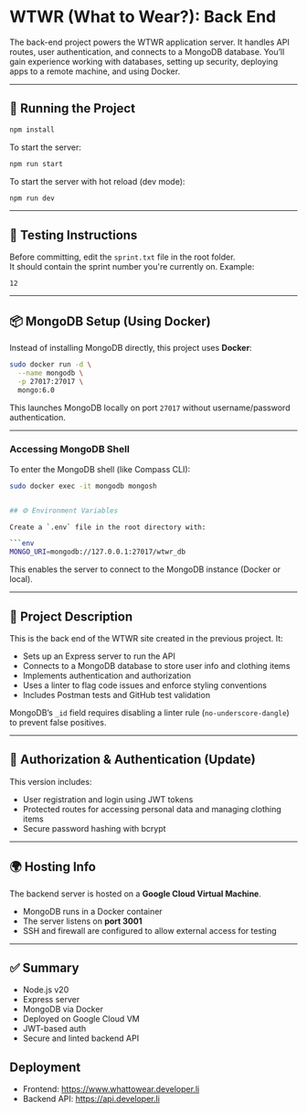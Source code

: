 # WTWR (What to Wear?): Back End

The back-end project powers the WTWR application server. It handles API routes, user authentication, and connects to a MongoDB database. You’ll gain experience working with databases, setting up security, deploying apps to a remote machine, and using Docker.

---

## 🔧 Running the Project

```bash
npm install
```

To start the server:

```bash
npm run start
```

To start the server with hot reload (dev mode):

```bash
npm run dev
```

---

## 💪 Testing Instructions

Before committing, edit the `sprint.txt` file in the root folder.  
It should contain the sprint number you're currently on. Example:

```
12
```

---

## 📦 MongoDB Setup (Using Docker)

Instead of installing MongoDB directly, this project uses **Docker**:

```bash
sudo docker run -d \
  --name mongodb \
  -p 27017:27017 \
  mongo:6.0
```

This launches MongoDB locally on port `27017` without username/password authentication.

---

### Accessing MongoDB Shell

To enter the MongoDB shell (like Compass CLI):

```bash
sudo docker exec -it mongodb mongosh


## ⚙️ Environment Variables

Create a `.env` file in the root directory with:

```env
MONGO_URI=mongodb://127.0.0.1:27017/wtwr_db
```

This enables the server to connect to the MongoDB instance (Docker or local).

---

## 🧐 Project Description

This is the back end of the WTWR site created in the previous project. It:

- Sets up an Express server to run the API
- Connects to a MongoDB database to store user info and clothing items
- Implements authentication and authorization
- Uses a linter to flag code issues and enforce styling conventions
- Includes Postman tests and GitHub test validation

MongoDB’s `_id` field requires disabling a linter rule (`no-underscore-dangle`) to prevent false positives.

---

## 🔐 Authorization & Authentication (Update)

This version includes:

- User registration and login using JWT tokens
- Protected routes for accessing personal data and managing clothing items
- Secure password hashing with bcrypt

---

## 🌍 Hosting Info

The backend server is hosted on a **Google Cloud Virtual Machine**.

- MongoDB runs in a Docker container
- The server listens on **port 3001**
- SSH and firewall are configured to allow external access for testing

---

## ✅ Summary

- Node.js v20
- Express server
- MongoDB via Docker
- Deployed on Google Cloud VM
- JWT-based auth
- Secure and linted backend API

## Deployment

- Frontend: https://www.whattowear.developer.li
- Backend API: https://api.developer.li